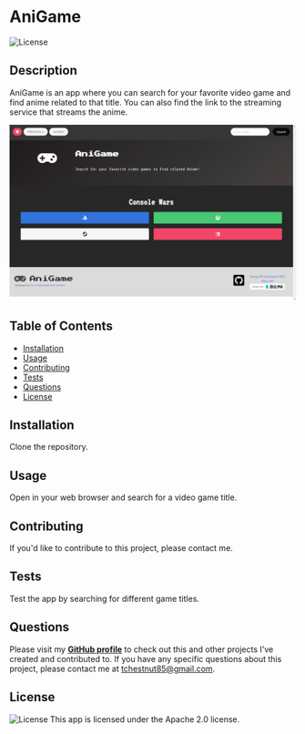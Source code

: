   # AniGame
  ![License](https://img.shields.io/badge/License%3A-Apache%202.0-blue.svg)

  ## Description
  AniGame is an app where you can search for your favorite video game and find anime related to that title. You can also find the link to the streaming service that streams the anime.

  ![Screenshot of AniGame app](./images/img-1.JPG)

  ## Table of Contents
  * [Installation](#installation)
  * [Usage](#usage)
  * [Contributing](#contributing)
  * [Tests](#tests)
  * [Questions](#questions)
  * [License](#license)  

  ## Installation
  Clone the repository. 

  ## Usage
  Open in your web browser and search for a video game title.

  ## Contributing
  If you'd like to contribute to this project, please contact me.

  ## Tests
  Test the app by searching for different game titles.

  ## Questions
  Please visit my **[GitHub profile](https://github.com/tchestnut85/)** to check out this and other projects I've created and contributed to.
  If you have any specific questions about this project, please contact me at <tchestnut85@gmail.com>.

  ## License
  ![License](https://img.shields.io/badge/License%3A-Apache%202.0-blue.svg)
  This app is licensed under the Apache 2.0 license.
